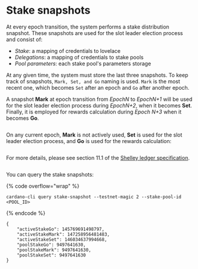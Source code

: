 # Stake snapshots

At every epoch transition, the system performs a stake distribution snapshot. These snapshots are used for the slot leader election process and consist of:

* _Stake_: a mapping of credentials to lovelace&#x20;
* _Delegations_: a mapping of credentials to stake pools
* _Pool parameters_: each stake pool's parameters storage

At any given time, the system must store the last three snapshots. To keep track of snapshots, `Mark, Set, and Go` naming is used. `Mark` is the most recent one, which becomes `Set` after an epoch and `Go` after another epoch.&#x20;

&#x20;A snapshot **Mark** at epoch transition from *EpochN* to *EpochN+1* will be used for the slot leader election process during *EpochN+2*, when it becomes **Set**. Finally, it is employed for rewards calculation during *Epoch N+3* when it becomes **Go**.&#x20;

<figure><img src="../.gitbook/assets/SNAPSHOT1.png" alt=""><figcaption></figcaption></figure>

On any current epoch, **Mark** is not actively used, **Set** is used for the slot leader election process, and **Go** is used for the rewards calculation:

<figure><img src="../.gitbook/assets/MARKSETGO (1).png" alt=""><figcaption></figcaption></figure>

For more details, please see section 11.1 of the [Shelley ledger specification](https://github.com/input-output-hk/cardano-ledger/releases/latest/download/shelley-ledger.pdf).

<figure><img src="../.gitbook/assets/shelley-spec-.png" alt=""><figcaption></figcaption></figure>

You can query the stake snapshots:

{% code overflow="wrap" %}
```
cardano-cli query stake-snapshot --testnet-magic 2 --stake-pool-id <POOL_ID>
```
{% endcode %}

```
{
    "activeStakeGo": 145769691498797,
    "activeStakeMark": 147258956481483,
    "activeStakeSet": 146034637994668,
    "poolStakeGo": 9497641630,
    "poolStakeMark": 9497641630,
    "poolStakeSet": 9497641630
}
```
